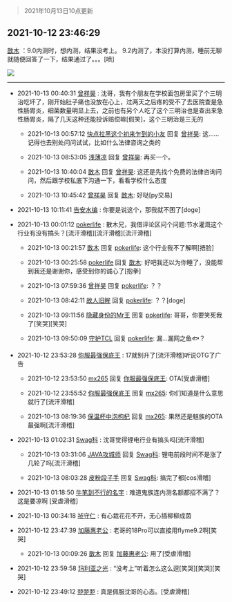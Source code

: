 > 2021年10月13日10点更新
<link rel="stylesheet" href="https://cdn.jsdelivr.net/gh/taotie6/sampleJSON@main/css/photo_show.css">
<meta name="referrer" content="no-referrer" />


 ## 2021-10-12 23:46:29 

 [㪚木](https://www.coolapk.com/feed/30650319?shareKey=NjQ1MjI2NjgyMzFhNjE2NWIxNTQ~) ：9.0内测时，想内测，结果没考上。
9.2内测了，本没打算内测，睡前无聊就随便回答了一下，结果通过了。。。[喷] 

<div class="album">
<img class="img-item" src="https://image.coolapk.com/feed/2021/1012/23/1081091_67f95411_3588_6475@1080x2340.jpeg" />
</div>

 ------- 

- 2021-10-13 00:40:31 [曾祥昊](uid=6695078) : 沈哥，我有个朋友在学校面包房里买了个三明治吃坏了，刚开始肚子痛也没放在心上，过两天之后疼的受不了去医院查是急性肠胃炎，细菌数量明显上去，之前也有另个人吃了这个三明治也是查出来急性肠胃炎，隔了几天这种还能投诉赔偿嘛[假笑]，这个三明治是三无的 

    - 2021-10-13 00:57:12 [快点拉黑这个初来乍到的小友](uid=11462281) 回复 [曾祥昊](uid=6695078): 这……记得也去别处问问试试，比如什么法律咨询之类的 

    - 2021-10-13 08:53:05 [浅薄凉](uid=1630624) 回复 [曾祥昊](uid=6695078): 再买一个。 

    - 2021-10-13 10:40:04 [㪚木](uid=1081091) 回复 [曾祥昊](uid=6695078): 这还是先找个免费的法律咨询问问，然后跟学校私底下沟通一下，看看学校什么态度 

    - 2021-10-13 10:45:42 [曾祥昊](uid=6695078) 回复 [㪚木](uid=1081091): 好哒[py交易] 

- 2021-10-13 10:11:41 [告安水编](uid=1211710) : 你要是说这个，那我就不困了[doge] 

- 2021-10-13 00:01:12 [pokerlife](uid=575409) : 散木兄，我借评论区问个问题:节水灌溉这个行业有没有搞头？[流汗滑稽][流汗滑稽][流汗滑稽] 

    - 2021-10-13 00:21:57 [㪚木](uid=1081091) 回复 [pokerlife](uid=575409): 这个行业我不了解啊[捂脸] 

    - 2021-10-13 00:25:58 [pokerlife](uid=575409) 回复 [㪚木](uid=1081091): 好吧我还以为你睡了，没能帮到我还是谢谢你，感受到你的诚心了[抱拳] 

    - 2021-10-13 07:59:36 [曾祥昊](uid=6695078) 回复 [pokerlife](uid=575409): ？？ 

    - 2021-10-13 08:42:11 [故人旧眸](uid=5481001) 回复 [pokerlife](uid=575409): ？？[doge] 

    - 2021-10-13 09:11:56 [隐藏身份的Mr王](uid=6148153) 回复 [pokerlife](uid=575409): 哥哥，你要笑死我了[笑哭][笑哭] 

    - 2021-10-13 09:50:09 [守护TCL](uid=13196701) 回复 [pokerlife](uid=575409): 漏...漏网之鱼🐟？ 

- 2021-10-12 23:53:28 [你服最强保底王](uid=3268736) : 17就别升了[流汗滑稽]听说OTG了广告 

    - 2021-10-12 23:53:50 [mx265](uid=1039105) 回复 [你服最强保底王](uid=3268736): OTA[受虐滑稽] 

    - 2021-10-12 23:55:52 [你服最强保底王](uid=3268736) 回复 [mx265](uid=1039105): 你们知道是什么意思就行了[流汗滑稽] 

    - 2021-10-13 08:19:36 [保温杯中泡枸杞](uid=3327022) 回复 [mx265](uid=1039105): 果然还是魅族的OTA最强啊[流汗滑稽] 

- 2021-10-13 01:02:31 [Swag科](uid=3229387) : 沈哥觉得锂电行业有搞头吗[流汗滑稽] 

    - 2021-10-13 03:31:06 [JAVA攻城师](uid=1305871) 回复 [Swag科](uid=3229387): 锂电前段时间不是涨了几轮了吗[流汗滑稽] 

    - 2021-10-13 08:03:28 [皮粉段子手](uid=884077) 回复 [Swag科](uid=3229387): 搞完了都[cos滑稽] 

- 2021-10-13 01:18:50 [牛笔到不行的名字](uid=2374460) : 难道鬼族连内测名额都招不满了？这是要凉啊 [受虐滑稽] 

- 2021-10-13 00:34:18 [祯守仁](uid=2277897) : 有心栽花花不开，无心插柳柳成茵 

- 2021-10-12 23:47:39 [加藤惠老公](uid=1266680) : 老哥的18Pro可以直接用flyme9.2啊[笑哭] 

    - 2021-10-13 00:09:26 [㪚木](uid=1081091) 回复 [加藤惠老公](uid=1266680): 用了[受虐滑稽] 

- 2021-10-12 23:59:58 [玛利亚之光](uid=3142203) : “没考上”听着怎么这么逗[笑哭][笑哭][笑哭] 

- 2021-10-12 23:49:12 [戼戼戼](uid=4044548) : 真是佩服沈哥的心态。[受虐滑稽] 

